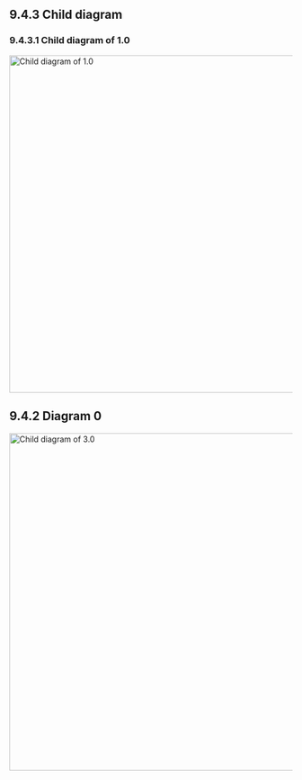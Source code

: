 ## 9.4.3 Child diagram
### 9.4.3.1 Child diagram of 1.0
<img src="https://raw.githubusercontent.com/Cheryl322/Technicrab_Project1_SAD_20232024/main/image/level%200%203rd%20draft.drawio%20(1).png" alt="Child diagram of 1.0" width="600"/>

## 9.4.2 Diagram 0
<img src="https://raw.githubusercontent.com/Cheryl322/Technicrab_Project1_SAD_20232024/main/image/level%200%203rd%20draft.drawio%20(1).png" alt="Child diagram of 3.0" width="600"/>

